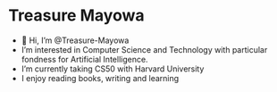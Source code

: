# Treasure Mayowa
- 👋 Hi, I’m @Treasure-Mayowa
-  I’m interested in Computer Science and Technology with particular fondness for Artificial Intelligence.
-  I’m currently taking CS50 with Harvard University
-  I enjoy reading books, writing and learning


